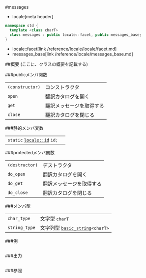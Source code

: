 #messages
* locale[meta header]

```cpp
namespace std {
  template <class charT>
  class messages : public locale::facet, public messages_base;
}
```
* locale::facet[link /reference/locale/locale/facet.md]
* messages_base[link /reference/locale/messages_base.md]

##概要
(ここに、クラスの概要を記載する)

###publicメンバ関数

| | |
|----------------------------|--------------------------------------|
| `(constructor)` | コンストラクタ |
| `open` | 翻訳カタログを開く |
| `get` | 翻訳メッセージを取得する |
| `close` | 翻訳カタログを閉じる |

###静的メンバ変数

| | |
|---------------------------------------------------------------------------------------------------------------------------------------------------------------------------------------------------------------------------------------------------------------|--|
| `static` [`locale::id`](/reference/locale/locale/id.md) `id;` |  |

###protectedメンバ関数

| | |
|---------------------------|--------------------------------------|
| `(destructor)` | デストラクタ |
| `do_open` | 翻訳カタログを開く |
| `do_get` | 翻訳メッセージを取得する |
| `do_close` | 翻訳カタログを閉じる |

###メンバ型

| | |
|-------------------------------------------------------------------------|-----------------------------------------------------------------------------------------------------------------------------------|
| `char_type` | 文字型 `charT` |
| `string_type` | 文字列型 [`basic_string`](/reference/string/basic_string.md)`<charT>` |

###例
```cpp
```

###出力
```
```

###参照
